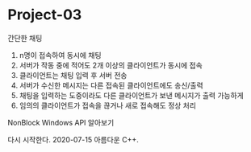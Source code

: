 # Project-03
간단한 채팅
1. n명이 접속하여 동시에 채팅
2. 서버가 작동 중에 적어도 2개 이상의 클라이언트가 동시에 접속
3. 클라이언트는 채팅 입력 후 서버 전송
4. 서버가 수신한 메시지는 다른 접속된 클라이언트에도 송신/출력
5. 채팅을 입력하는 도중이라도 다른 클라이언트가 보낸 메시지가 출력 가능하게
6. 임의의 클라이언트가 접속을 끊거나 새로 접속해도 정상 처리

NonBlock
Windows API 알아보기

다시 시작한다. 2020-07-15 아름다운 C++.
